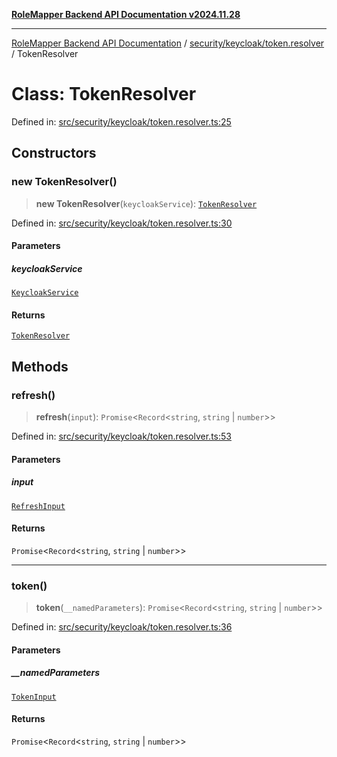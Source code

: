 [**RoleMapper Backend API Documentation v2024.11.28**](../../../../README.md)

***

[RoleMapper Backend API Documentation](../../../../modules.md) / [security/keycloak/token.resolver](../README.md) / TokenResolver

# Class: TokenResolver

Defined in: [src/security/keycloak/token.resolver.ts:25](https://github.com/FlowCraft-AG/RoleMapper/blob/c1dd70009b43cf6900b6bde6d6bd8b801c1074ab/backend/src/security/keycloak/token.resolver.ts#L25)

## Constructors

### new TokenResolver()

> **new TokenResolver**(`keycloakService`): [`TokenResolver`](TokenResolver.md)

Defined in: [src/security/keycloak/token.resolver.ts:30](https://github.com/FlowCraft-AG/RoleMapper/blob/c1dd70009b43cf6900b6bde6d6bd8b801c1074ab/backend/src/security/keycloak/token.resolver.ts#L30)

#### Parameters

##### keycloakService

[`KeycloakService`](../../keycloak.service/classes/KeycloakService.md)

#### Returns

[`TokenResolver`](TokenResolver.md)

## Methods

### refresh()

> **refresh**(`input`): `Promise`\<`Record`\<`string`, `string` \| `number`\>\>

Defined in: [src/security/keycloak/token.resolver.ts:53](https://github.com/FlowCraft-AG/RoleMapper/blob/c1dd70009b43cf6900b6bde6d6bd8b801c1074ab/backend/src/security/keycloak/token.resolver.ts#L53)

#### Parameters

##### input

[`RefreshInput`](../type-aliases/RefreshInput.md)

#### Returns

`Promise`\<`Record`\<`string`, `string` \| `number`\>\>

***

### token()

> **token**(`__namedParameters`): `Promise`\<`Record`\<`string`, `string` \| `number`\>\>

Defined in: [src/security/keycloak/token.resolver.ts:36](https://github.com/FlowCraft-AG/RoleMapper/blob/c1dd70009b43cf6900b6bde6d6bd8b801c1074ab/backend/src/security/keycloak/token.resolver.ts#L36)

#### Parameters

##### \_\_namedParameters

[`TokenInput`](../type-aliases/TokenInput.md)

#### Returns

`Promise`\<`Record`\<`string`, `string` \| `number`\>\>
